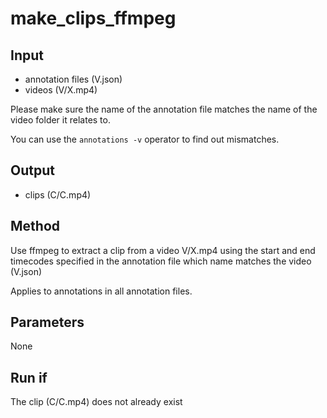 # make_clips_ffmpeg

## Input

* annotation files (V.json)
* videos (V/X.mp4)

Please make sure the name of the annotation file matches the name of the video folder it relates to.

You can use the `annotations -v` operator to find out mismatches.

## Output

* clips (C/C.mp4)

## Method

Use ffmpeg to extract a clip 
from a video V/X.mp4
using the start and end timecodes 
specified in the annotation file 
which name matches the video (V.json)

Applies to annotations 
in all annotation files.

## Parameters

None

## Run if

The clip (C/C.mp4) does not already exist

